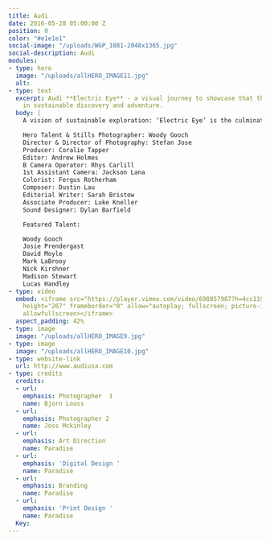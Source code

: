 ```yaml
---
title: Audi
date: 2016-05-28 05:00:00 Z
position: 0
color: "#e1e1e1"
social-image: "/uploads/WGP_1081-2048x1365.jpg"
social-description: Audi
modules:
- type: hero
  image: "/uploads/allHERO_IMAGE11.jpg"
  alt: 
- type: text
  excerpt: Audi **Electric Eye** - a visual journey to showcase that there is hope
    in sustainable discovery and adventure.
  body: |
    A vision of sustainable exploration: ‘Electric Eye’ is the culmination of a 3,500 kilometre, 10-day road-trip in the all-electric Audi e-tron Sportback with acclaimed Australian photographer, Woody Gooch.

    Hero Talent & Stills Photographer: Woody Gooch
    Director & Director of Photography: Stefan Jose
    Producer: Coralie Tapper
    Editor: Andrew Holmes
    B Camera Operator: Rhys Carlill
    1st Assistant Camera: Jackson Lana
    Colorist: Fergus Rotherham
    Composer: Dustin Lau
    Editorial Writer: Sarah Bristow
    Associate Producer: Luke Kneller
    Sound Designer: Dylan Barfield

    Featured Talent:

    Woody Gooch
    Josie Prendergast
    David Moyle
    Mark LaBrooy
    Nick Kirshner
    Madison Stewart
    Lucas Handley
- type: video
  embed: <iframe src="https://player.vimeo.com/video/698857987?h=4cc1194776" width="640"
    height="267" frameborder="0" allow="autoplay; fullscreen; picture-in-picture"
    allowfullscreen></iframe>
  aspect_padding: 42%
- type: image
  image: "/uploads/allHERO_IMAGE9.jpg"
- type: image
  image: "/uploads/allHERO_IMAGE10.jpg"
- type: website-link
  url: http://www.audiusa.com
- type: credits
  credits:
  - url: 
    emphasis: Photographer  1
    name: Bjorn Looss
  - url: 
    emphasis: Photographer 2
    name: Joss Mckinley
  - url: 
    emphasis: Art Direction
    name: Paradise
  - url: 
    emphasis: 'Digital Design '
    name: Paradise
  - url: 
    emphasis: Branding
    name: Paradise
  - url: 
    emphasis: 'Print Design '
    name: Paradise
  Key: 
---
```


